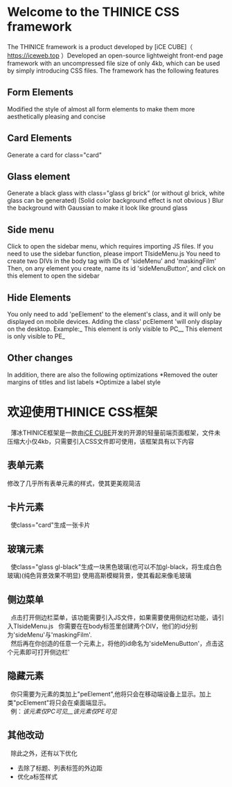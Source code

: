 # Welcome to the THINICE CSS framework
  The THINICE framework is a product developed by [iCE CUBE]（ https://iceweb.top ）Developed an open-source lightweight front-end page framework with an uncompressed file size of only 4kb, which can be used by simply introducing CSS files. The framework has the following features

## Form Elements
  Modified the style of almost all form elements to make them more aesthetically pleasing and concise

## Card Elements
  Generate a card for class="card"

## Glass element
  Generate a black glass with class="glass gl brick" (or without gl brick, white glass can be generated) (Solid color background effect is not obvious )
  Blur the background with Gaussian to make it look like ground glass

## Side menu

  Click to open the sidebar menu, which requires importing JS files. If you need to use the sidebar function, please import TIsideMenu.js
  You need to create two DIVs in the body tag with IDs of 'sideMenu' and 'maskingFilm'
  Then, on any element you create, name its id 'sideMenuButton', and click on this element to open the sidebar

## Hide Elements

  You only need to add 'peElement' to the element's class, and it will only be displayed on mobile devices. Adding the class' pcElement 'will only display on the desktop.
  Example:_ This element is only visible to PC__ This element is only visible to PE_

## Other changes
  In addition, there are also the following optimizations
  *Removed the outer margins of titles and list labels
  *Optimize a label style

# 欢迎使用THINICE CSS框架
  薄冰THINICE框架是一款由[iCE CUBE](https://iceweb.top)开发的开源的轻量前端页面框架，文件未压缩大小仅4kb，只需要引入CSS文件即可使用，该框架具有以下内容

## 表单元素
  修改了几乎所有表单元素的样式，使其更美观简洁
  
## 卡片元素
  使class="card"生成一张卡片
  
## 玻璃元素
  使class="glass gl-black"生成一块黑色玻璃\(也可以不加gl-black，将生成白色玻璃\)\(纯色背景效果不明显\)
  使用高斯模糊背景，使其看起来像毛玻璃
  
## 侧边菜单
  点击打开侧边栏菜单，该功能需要引入JS文件，如果需要使用侧边栏功能，请引入TIsideMenu.js
  你需要在在body标签里创建两个DIV，他们的id分别为'sideMenu'与'maskingFilm'.  
  然后再在你创造的任意一个元素上，将他的id命名为'sideMenuButton'，点击这个元素即可打开侧边栏'
  
## 隐藏元素
  你只需要为元素的类加上"peElement",他将只会在移动端设备上显示。加上类"pcElement"将只会在桌面端显示。  
  例：_该元素仅PC可见__该元素仅PE可见_
  
## 其他改动

  除此之外，还有以下优化

* 去除了标题、列表标签的外边距
* 优化a标签样式
